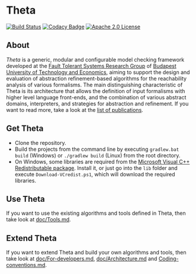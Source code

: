 # Theta

[![Build Status](https://travis-ci.org/FTSRG/theta.svg?branch=master)](https://travis-ci.org/FTSRG/theta)
[![Codacy Badge](https://api.codacy.com/project/badge/Grade/bc5270fd2ba2412bb5f4b81b42d4b9f8)](https://www.codacy.com/app/tothtamas28/theta?utm_source=github.com&amp;utm_medium=referral&amp;utm_content=FTSRG/theta&amp;utm_campaign=Badge_Grade)
[![Apache 2.0 License](https://img.shields.io/badge/license-Apache--2-brightgreen.svg?style=flat)](https://www.apache.org/licenses/LICENSE-2.0)

## About

_Theta_ is a generic, modular and configurable model checking framework developed at the [Fault Tolerant Systems Research Group](http://inf.mit.bme.hu/en) of [Budapest University of Technology and Economics](http://www.bme.hu/?language=en), aiming to support the design and evaluation of abstraction refinement-based algorithms for the reachability analysis of various formalisms.
The main distinguishing characteristic of Theta is its architecture that allows the definition of input formalisms with higher level language front-ends, and the combination of various abstract domains, interpreters, and strategies for abstraction and refinement. If you want to read more, take a look at the [list of publications](http://home.mit.bme.hu/~hajdua/theta/).

## Get Theta

* Clone the repository.
* Build the projects from the command line by executing `gradlew.bat build` (Windows) or `./gradlew build` (Linux) from the root directory.
* On Windows, some libraries are required from the [Microsoft Visual C++ Redistributable package](https://www.microsoft.com/en-us/download/details.aspx?id=48145). Install it, or just go into the `lib` folder and execute `Download-VCredist.ps1`, which will download the required libraries.

## Use Theta

If you want to use the existing algorithms and tools defined in Theta, then take look at [doc/Tools.md](doc/Tools.md).

## Extend Theta

If you want to extend Theta and build your own algorithms and tools, then take look at [doc/For-developers.md](doc/For-developers.md), [doc/Architecture.md](doc/Architecture.md) and [Coding-conventions.md](doc/Coding-conventions.md).
